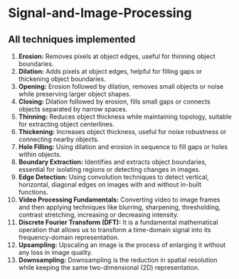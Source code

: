 # Signal-and-Image-Processing

## All techniques implemented
1. **Erosion:** Removes pixels at object edges, useful for thinning object boundaries.
2. **Dilation:** Adds pixels at object edges, helpful for filling gaps or thickening object boundaries.
3. **Opening:** Erosion followed by dilation, removes small objects or noise while preserving larger object shapes.
4. **Closing:** Dilation followed by erosion, fills small gaps or connects objects separated by narrow spaces.
5. **Thinning:** Reduces object thickness while maintaining topology, suitable for extracting object centerlines.
6. **Thickening:** Increases object thickness, useful for noise robustness or connecting nearby objects.
7. **Hole Filling:** Using dilation and erosion in sequence to fill gaps or holes within objects.
8. **Boundary Extraction:** Identifies and extracts object boundaries, essential for isolating regions or detecting changes in images.
9. **Edge Detection:** Using convolution techniques to detect vertical, horizontal, diagonal edges on images with and without in-built functions.
10. **Video Processing Fundamentals:** Converting video to image frames and then applying techniques like blurring, sharpening, thresholding, contrast stretching, increasing or decreasing intensity.
11. **Discrete Fourier Transform (DFT):** It is a fundamental mathematical operation that allows us to transform a time-domain signal into its frequency-domain representation. 
12. **Upsampling:** Upscaling an image is the process of enlarging it without any loss in image quality.
13. **Downsampling:** Downsampling is the reduction in spatial resolution while keeping the same two-dimensional (2D) representation.
